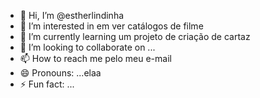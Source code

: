 - 👋 Hi, I’m @estherlindinha
- 👀 I’m interested in em ver catálogos de filme
- 🌱 I’m currently learning um projeto de criação de cartaz
- 💞️ I’m looking to collaborate on ...
- 📫 How to reach me pelo meu e-mail
- 😄 Pronouns: ...elaa
- ⚡ Fun fact: ...

<!---
estherlindinha/estherlindinha is a ✨ special ✨ repository because its `README.md` (this file) appears on your GitHub profile.
You can click the Preview link to take a look at your changes.
--->
